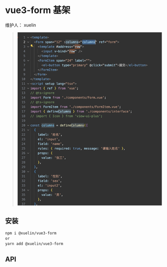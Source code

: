 # vue3-form 基架

维护人： xuelin

<!-- > vue3-form基架 -->

> ![avatar](./src/image12.jpg)

## 安装

```sh
npm i @xuelin/vue3-form
or
yarn add @xuelin/vue3-form
```

## API
